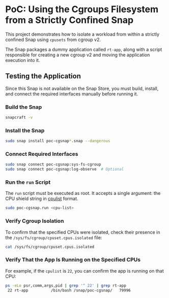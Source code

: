 # PoC: Using the Cgroups Filesystem from a Strictly Confined Snap

This project demonstrates how to isolate a workload from within a strictly confined Snap using `cpusets` from cgroup v2.

The Snap packages a dummy application called `rt-app`, along with a script responsible for creating a new cgroup v2 and moving the application execution into it.

## Testing the Application

Since this Snap is not available on the Snap Store, you must build, install, and connect the required interfaces manually before running it.

### Build the Snap

```bash
snapcraft -v
````

### Install the Snap

```bash
sudo snap install poc-cgsnap*.snap --dangerous
```

### Connect Required Interfaces

```bash
sudo snap connect poc-cgsnap:sys-fs-cgroup
sudo snap connect poc-cgsnap:log-observe  # Optional
```

### Run the `run` Script

The `run` script must be executed as root. It accepts a single argument: the CPU shield string in [cpulist][cpulists] format.

```bash
sudo poc-cgsnap.run <cpu-list>
```

### Verify Cgroup Isolation

To confirm that the specified CPUs were isolated, check their presence in the `/sys/fs/cgroup/cpuset.cpus.isolated` file:

```bash
cat /sys/fs/cgroup/cpuset.cpus.isolated
```

### Verify That the App Is Running on the Specified CPUs

For example, if the `cpulist` is `22`, you can confirm the app is running on that CPU:

```bash
ps -eLo psr,comm,args,pid | grep '^ 22' | grep rt-app
 22 rt-app          /bin/bash /snap/poc-cgsnap/   79996
```

<!-- Links -->
[cpulists]: https://docs.kernel.org/admin-guide/kernel-parameters.html#cpu-lists
